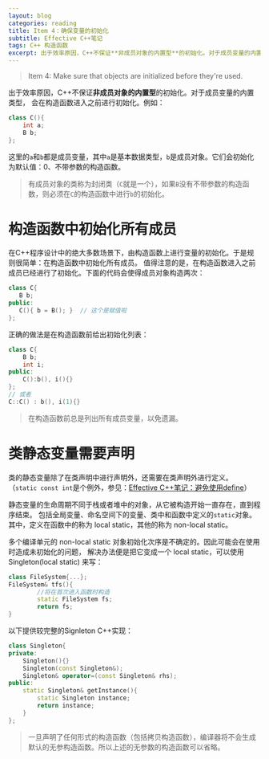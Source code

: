 ```yaml
---
layout: blog
categories: reading
title: Item 4：确保变量的初始化
subtitle: Effective C++笔记
tags: C++ 构造函数
excerpt: 出于效率原因，C++不保证**非成员对象的内置型**的初始化。对于成员变量的内置类型，会在构造函数进入之前进行初始化。
---
```


> Item 4: Make sure that objects are initialized before they're used.

出于效率原因，C++不保证**非成员对象的内置型**的初始化。对于成员变量的内置类型，
会在构造函数进入之前进行初始化。例如：

```cpp
class C(){
    int a;
    B b;
};
```

这里的`a`和`b`都是成员变量，其中`a`是基本数据类型，`b`是成员对象。它们会初始化为默认值：0、不带参数的构造函数。

> 有成员对象的类称为封闭类（`C`就是一个），如果`B`没有不带参数的构造函数，则必须在`C`的构造函数中进行`b`的初始化。

# 构造函数中初始化所有成员

在C++程序设计中的绝大多数场景下，由构造函数上进行变量的初始化。于是规则很简单：在构造函数中初始化所有成员。
值得注意的是，在构造函数进入之前成员已经进行了初始化。下面的代码会使得成员对象构造两次：

```cpp
class C{
   B b;
public:
   C(){ b = B(); }  // 这个是赋值啦
};
```

正确的做法是在构造函数前给出初始化列表：

```cpp
class C{
    B b;
    int i;
public:
    C():b(), i(){}
};
// 或者
C::C() : b(), i(1){}
```

> 在构造函数前总是列出所有成员变量，以免遗漏。

<!--more-->

# 类静态变量需要声明

类的静态变量除了在类声明中进行声明外，还需要在类声明外进行定义。
（`static const int`是个例外，参见：[Effective C++笔记：避免使用define](/2015/07/21/effective-cpp-2.html)）

静态变量的生命周期不同于栈或者堆中的对象，从它被构造开始一直存在，直到程序结束。
包括全局变量、命名空间下的变量、类中和函数中定义的`static`对象。
其中，定义在函数中的称为 local static，其他的称为 non-local static。

多个编译单元的 non-local static 对象初始化次序是不确定的。因此可能会在使用时造成未初始化的问题，
解决办法便是把它变成一个 local static，可以使用 Singleton(local static) 来写：

```cpp
class FileSystem{...};
FileSystem& tfs(){
		//将在首次进入函数时构造
		static FileSystem fs;	
		return fs;
}
```
	
以下提供较完整的Signleton C++实现：

```cpp
class Singleton{
private:
    Singleton(){}
    Singleton(const Singleton&);
    Singleton& operator=(const Singleton& rhs);
public:
    static Singleton& getInstance(){
        static Singleton instance;
        return instance; 
    }
};
```
	
> 一旦声明了任何形式的构造函数（包括拷贝构造函数），编译器将不会生成默认的无参构造函数。所以上述的无参数的构造函数可以省略。
